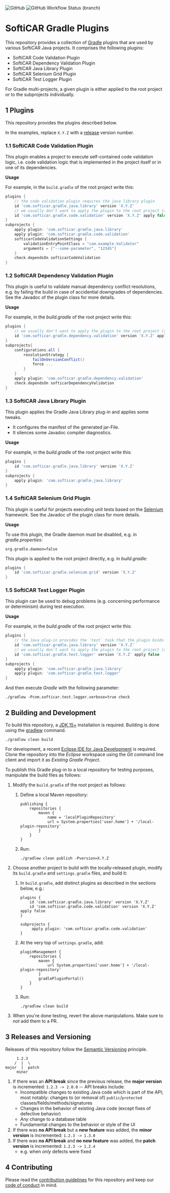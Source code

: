 ![GitHub](https://img.shields.io/github/license/softicar/gradle-plugins)
![GitHub Workflow Status (branch)](https://img.shields.io/github/workflow/status/softicar/gradle-plugins/Continuous%20Integration/main)

# SoftiCAR Gradle Plugins

This repository provides a collection of [Gradle](https://gradle.org/) plugins that are used by various SoftiCAR Java projects. It comprises the following plugins:

* SoftiCAR Code Validation Plugin
* SoftiCAR Dependency Validation Plugin
* SoftiCAR Java Library Plugin
* SoftiCAR Selenium Grid Plugin
* SoftiCAR Test Logger Plugin

For Gradle multi-projects, a given plugin is either applied to the root project or to the subprojects individually.

## 1 Plugins

This repository provides the plugins described below.

In the examples, replace `X.Y.Z` with a [release](../../releases) version number.

### 1.1 SoftiCAR Code Validation Plugin

This plugin enables a project to execute self-contained code validation logic, i.e. code validation logic that is implemented in the project itself or in one of its dependencies.

**Usage**

For example, in the `build.gradle` of the root project write this:

```gradle
plugins {
    // the code validation plugin requires the java library plugin
    id 'com.softicar.gradle.java.library' version 'X.Y.Z'
    // we usually don't want to apply the plugin to the root project (apply false)
    id 'com.softicar.gradle.code.validation' version 'X.Y.Z' apply false
}
subprojects {
    apply plugin: 'com.softicar.gradle.java.library'
    apply plugin: 'com.softicar.gradle.code.validation'
    softicarCodeValidationSettings {
        validationEntryPointClass = "com.example.Validator"
        arguments = ["--some-parameter", "12345"]
    }
    check.dependsOn softicarCodeValidation
}
```

### 1.2 SoftiCAR Dependency Validation Plugin

This plugin is useful to validate manual dependency conflict resolutions, e.g. by failing the build in case of accidential downgrades of dependencies. See the Javadoc of the plugin class for more details.

**Usage**

For example, in the _build.gradle_ of the root project write this:

```gradle
plugins {
    // we usually don't want to apply the plugin to the root project (apply false)
    id 'com.softicar.gradle.dependency.validation' version 'X.Y.Z' apply false
}
subprojects{
    configurations.all {
        resolutionStrategy {
            failOnVersionConflict()
            force ...
        }
    }
    apply plugin: 'com.softicar.gradle.dependency.validation'
    check.dependsOn softicarDependencyValidation
}
```

### 1.3 SoftiCAR Java Library Plugin

This plugin applies the Gradle Java Library plug-in and applies some tweaks.

* It configures the manifest of the generated jar-File.
* It silences some Javadoc compiler diagnostics.

**Usage**

For example, in the _build.gradle_ of the root project write this:

```gradle
plugins {
    id 'com.softicar.gradle.java.library' version 'X.Y.Z'
}
subprojects {
    apply plugin: 'com.softicar.gradle.java.library'
}
```

### 1.4 SoftiCAR Selenium Grid Plugin

This plugin is useful for projects executing unit tests based on the [Selenium](https://www.selenium.dev/) framework. See the Javadoc of the plugin class for more details.

**Usage**

To use this plugin, the Gradle daemon must be disabled, e.g. in _gradle.properties_:

```
org.gradle.daemon=false
```

This plugin is applied to the root project directly, e.g. in _build.gradle_:

```gradle
plugins {
    id 'com.softicar.gradle.selenium.grid' version 'X.Y.Z'
}
```

### 1.5 SoftiCAR Test Logger Plugin

This plugin can be used to debug problems (e.g. concerning performance or determinism) during test execution.

**Usage**

For example, in the _build.gradle_ of the root project write this:

```gradle
plugins {
    // the Java plug-in provides the `test` task that the plugin binds to
    id 'com.softicar.gradle.java.library' version 'X.Y.Z'
    // we usually don't want to apply the plugin to the root project (apply false)
    id 'com.softicar.gradle.test.logger' version 'X.Y.Z' apply false
}
subprojects {
    apply plugin: 'com.softicar.gradle.java.library'
    apply plugin: 'com.softicar.gradle.test.logger'
}
```

And then execute _Gradle_ with the following parameter:

```
./gradlew -Pcom.softicar.test.logger.verbose=true check
```

## 2 Building and Development

To build this repository, a [JDK 15+](https://adoptopenjdk.net/) installation is required. Building is done using the [gradlew](https://docs.gradle.org/current/userguide/gradle_wrapper.html) command.

```
./gradlew clean build
```

For development, a recent [Eclipse IDE for Java Development](https://www.eclipse.org/downloads/packages/) is required. Clone the repository into the *Eclipse* workspace using the *Git* command line client and import it as *Existing Gradle Project*.

To publish this Gradle plug-in to a local repository for testing purposes, manipulate the build files as follows:

1. Modify the `build.gradle` of the root project as follows:

   1. Define a local Maven repository:

          publishing {
              repositories {
                  maven {
                      name = 'localPluginRepository'
                      url = System.properties['user.home'] + '/local-plugin-repository'
                  }
              }
          }

   1. Run:

          ./gradlew clean publish -Pversion=X.Y.Z

1. Choose another project to build with the locally-released plugin, modify its `build.gradle` and `settings.gradle` files, and build it:

   1. In `build.gradle`, add distinct plugins as described in the sections below, e.g.:

          plugins {
              id 'com.softicar.gradle.java.library' version 'X.Y.Z'
              id 'com.softicar.gradle.code.validation' version 'X.Y.Z' apply false
          }

          subprojects {
               apply plugin: 'com.softicar.gradle.code.validation'
          }

   1. At the very top of `settings.gradle`, add:

          pluginManagement {
              repositories {
                  maven {
                      url System.properties['user.home'] + '/local-plugin-repository'
                  }
                  gradlePluginPortal()
              }
          }

   1. Run:

          ./gradlew clean build

1. When you're done testing, revert the above manipulations. Make sure to _not_ add them to a PR.

## 3 Releases and Versioning

Releases of this repository follow the [Semantic Versioning](https://semver.org/) principle.

```
     1.2.3
    /  |  \
major  |  patch
     minor
```

1. If there was an **API break** since the previous release, the **major version** is incremented: `1.2.3 -> 2.0.0` -- API breaks include:
   - Incompatible changes to existing Java code which is part of the API; most notably: changes to (or removal of) `public`/`protected` classes/fields/methods/signatures
   - Changes in the behavior of existing Java code (except fixes of defective behavior)
   - *Any* change to a database table
   - Fundamental changes to the behavior or style of the UI
1. If there was **no API break** but a **new feature** was added, the **minor version** is incremented: `1.2.3 -> 1.3.0`
1. If there was **no API break** and **no new feature** was added, the **patch version** is incremented: `1.2.3 -> 1.2.4`
   - e.g. when *only* defects were fixed

## 4 Contributing

Please read the [contribution guidelines](CONTRIBUTING.md) for this repository and keep our [code of conduct](CODE_OF_CONDUCT.md) in mind.

